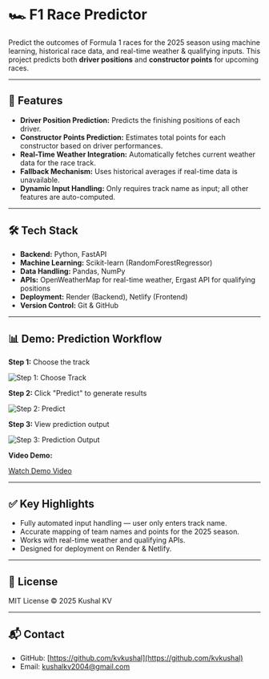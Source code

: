 # 🏎 F1 Race Predictor

Predict the outcomes of Formula 1 races for the 2025 season using machine learning, historical race data, and real-time weather & qualifying inputs. This project predicts both **driver positions** and **constructor points** for upcoming races.

---

## 🎯 Features

- **Driver Position Prediction:** Predicts the finishing positions of each driver.
- **Constructor Points Prediction:** Estimates total points for each constructor based on driver performances.
- **Real-Time Weather Integration:** Automatically fetches current weather data for the race track.
- **Fallback Mechanism:** Uses historical averages if real-time data is unavailable.
- **Dynamic Input Handling:** Only requires track name as input; all other features are auto-computed.

---

## 🛠 Tech Stack

- **Backend:** Python, FastAPI
- **Machine Learning:** Scikit-learn (RandomForestRegressor)
- **Data Handling:** Pandas, NumPy
- **APIs:** OpenWeatherMap for real-time weather, Ergast API for qualifying positions
- **Deployment:** Render (Backend), Netlify (Frontend)
- **Version Control:** Git & GitHub

---

## 📊 Demo: Prediction Workflow

**Step 1:** Choose the track

![Step 1: Choose Track]([screenshots/step1_choose_track.png](https://drive.google.com/file/d/12N4M13RcXRSyXoKY4s0pKnal1V8adYDk/view?usp=sharing))

**Step 2:** Click "Predict" to generate results

![Step 2: Predict](https://drive.google.com/file/d/156QrSC9YdLxv9hotJuno2HWoYJO0z5bP/view?usp=sharing)

**Step 3:** View prediction output

![Step 3: Prediction Output]([screenshots/predictions.png](https://drive.google.com/file/d/19ClFpPYYP2KPvB7uBvvjpyhFG-gRcN0M/view?usp=sharing))


**Video Demo:**

[Watch Demo Video](https://drive.google.com/file/d/1QVeSlmGmO4rCUjEvcA6mtx2B6EHOuo4v/view?usp=sharing)

---


## ✅ Key Highlights

* Fully automated input handling — user only enters track name.
* Accurate mapping of team names and points for the 2025 season.
* Works with real-time weather and qualifying APIs.
* Designed for deployment on Render & Netlify.

---

## 📜 License

MIT License © 2025 Kushal KV

---

## 📬 Contact

* GitHub: [https://github.com/kvkushal](https://github.com/kvkushal)
* Email: [kushalkv2004@gmail.com](mailto:kushalkv2004@gmail.com)
